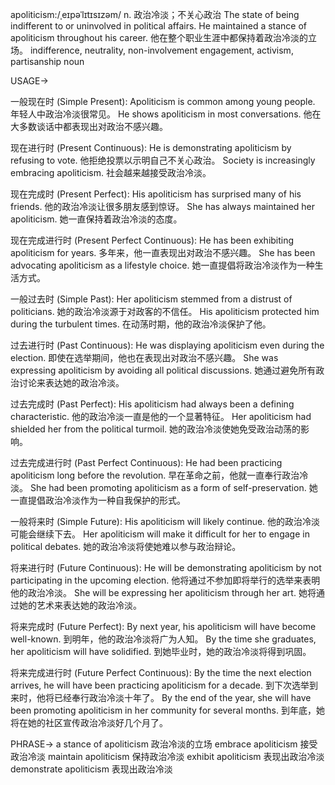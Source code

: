 apoliticism:/ˌeɪpəˈlɪtɪsɪzəm/
n.
政治冷淡；不关心政治
The state of being indifferent to or uninvolved in political affairs.
He maintained a stance of apoliticism throughout his career. 他在整个职业生涯中都保持着政治冷淡的立场。
indifference, neutrality, non-involvement
engagement, activism, partisanship
noun


USAGE->

一般现在时 (Simple Present):
Apoliticism is common among young people.  年轻人中政治冷淡很常见。
He shows apoliticism in most conversations.  他在大多数谈话中都表现出对政治不感兴趣。

现在进行时 (Present Continuous):
He is demonstrating apoliticism by refusing to vote. 他拒绝投票以示明自己不关心政治。
Society is increasingly embracing apoliticism. 社会越来越接受政治冷淡。

现在完成时 (Present Perfect):
His apoliticism has surprised many of his friends.  他的政治冷淡让很多朋友感到惊讶。
She has always maintained her apoliticism. 她一直保持着政治冷淡的态度。

现在完成进行时 (Present Perfect Continuous):
He has been exhibiting apoliticism for years. 多年来，他一直表现出对政治不感兴趣。
She has been advocating apoliticism as a lifestyle choice. 她一直提倡将政治冷淡作为一种生活方式。

一般过去时 (Simple Past):
Her apoliticism stemmed from a distrust of politicians. 她的政治冷淡源于对政客的不信任。
His apoliticism protected him during the turbulent times. 在动荡时期，他的政治冷淡保护了他。

过去进行时 (Past Continuous):
He was displaying apoliticism even during the election. 即使在选举期间，他也在表现出对政治不感兴趣。
She was expressing apoliticism by avoiding all political discussions. 她通过避免所有政治讨论来表达她的政治冷淡。

过去完成时 (Past Perfect):
His apoliticism had always been a defining characteristic. 他的政治冷淡一直是他的一个显著特征。
Her apoliticism had shielded her from the political turmoil. 她的政治冷淡使她免受政治动荡的影响。


过去完成进行时 (Past Perfect Continuous):
He had been practicing apoliticism long before the revolution.  早在革命之前，他就一直奉行政治冷淡。
She had been promoting apoliticism as a form of self-preservation. 她一直提倡政治冷淡作为一种自我保护的形式。


一般将来时 (Simple Future):
His apoliticism will likely continue. 他的政治冷淡可能会继续下去。
Her apoliticism will make it difficult for her to engage in political debates. 她的政治冷淡将使她难以参与政治辩论。


将来进行时 (Future Continuous):
He will be demonstrating apoliticism by not participating in the upcoming election. 他将通过不参加即将举行的选举来表明他的政治冷淡。
She will be expressing her apoliticism through her art. 她将通过她的艺术来表达她的政治冷淡。


将来完成时 (Future Perfect):
By next year, his apoliticism will have become well-known. 到明年，他的政治冷淡将广为人知。
By the time she graduates, her apoliticism will have solidified. 到她毕业时，她的政治冷淡将得到巩固。

将来完成进行时 (Future Perfect Continuous):
By the time the next election arrives, he will have been practicing apoliticism for a decade. 到下次选举到来时，他将已经奉行政治冷淡十年了。
By the end of the year, she will have been promoting apoliticism in her community for several months. 到年底，她将在她的社区宣传政治冷淡好几个月了。


PHRASE->
a stance of apoliticism  政治冷淡的立场
embrace apoliticism  接受政治冷淡
maintain apoliticism  保持政治冷淡
exhibit apoliticism  表现出政治冷淡
demonstrate apoliticism 表现出政治冷淡
